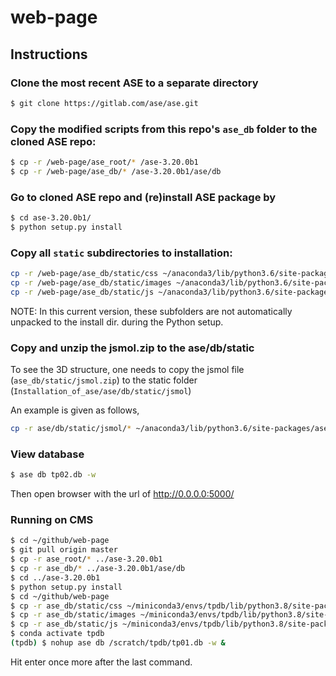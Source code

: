 # web-page

## Instructions
### Clone the most recent ASE to a separate directory
```bash
$ git clone https://gitlab.com/ase/ase.git
```

### Copy the modified scripts from this repo's `ase_db` folder to the cloned ASE repo:
```bash
$ cp -r /web-page/ase_root/* /ase-3.20.0b1
$ cp -r /web-page/ase_db/* /ase-3.20.0b1/ase/db
```

### Go to cloned ASE repo and (re)install ASE package by
```bash
$ cd ase-3.20.0b1/
$ python setup.py install
```

### Copy all `static` subdirectories to installation:
```bash
cp -r /web-page/ase_db/static/css ~/anaconda3/lib/python3.6/site-packages/ase-3.20.0b1-py3.6.egg/ase/db/static/
cp -r /web-page/ase_db/static/images ~/anaconda3/lib/python3.6/site-packages/ase-3.20.0b1-py3.6.egg/ase/db/static/
cp -r /web-page/ase_db/static/js ~/anaconda3/lib/python3.6/site-packages/ase-3.20.0b1-py3.6.egg/ase/db/static/
```
NOTE: In this current version, these subfolders are not automatically unpacked to the install dir. during the Python setup.

### Copy and unzip the jsmol.zip to the ase/db/static
To see the 3D structure, one needs to copy the jsmol file (`ase_db/static/jsmol.zip`)
to the static folder (`Installation_of_ase/ase/db/static/jsmol`)

An example is given as follows,
```bash
cp -r ase/db/static/jsmol/* ~/anaconda3/lib/python3.6/site-packages/ase-3.20.0b1-py3.6.egg/ase/db/static/jsmol
```
### View database

```bash
$ ase db tp02.db -w
```
Then open browser with the url of http://0.0.0.0:5000/

### Running on CMS
```bash
$ cd ~/github/web-page
$ git pull origin master
$ cp -r ase_root/* ../ase-3.20.0b1
$ cp -r ase_db/* ../ase-3.20.0b1/ase/db
$ cd ../ase-3.20.0b1
$ python setup.py install
$ cd ~/github/web-page
$ cp -r ase_db/static/css ~/miniconda3/envs/tpdb/lib/python3.8/site-packages/ase-3.20.0b1-py3.8.egg/ase/db/static/
$ cp -r ase_db/static/images ~/miniconda3/envs/tpdb/lib/python3.8/site-packages/ase-3.20.0b1-py3.8.egg/ase/db/static/
$ cp -r ase_db/static/js ~/miniconda3/envs/tpdb/lib/python3.8/site-packages/ase-3.20.0b1-py3.8.egg/ase/db/static/
$ conda activate tpdb
(tpdb) $ nohup ase db /scratch/tpdb/tp01.db -w &
```
Hit enter once more after the last command.

